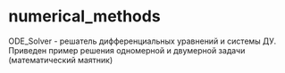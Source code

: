 # numerical_methods  
ODE_Solver - решатель дифференциальных уравнений и системы ДУ. Приведен пример решения одномерной и двумерной задачи (математический маятник)
